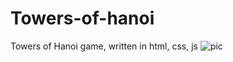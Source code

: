 # Towers-of-hanoi
Towers of Hanoi game, written in html, css, js
![pic](https://user-images.githubusercontent.com/111387823/202410980-d711da67-a33e-4289-a6ac-b142a87406e1.JPG)
